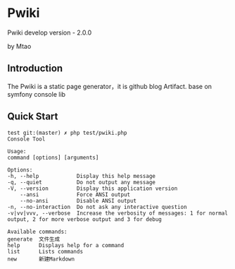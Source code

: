 Pwiki
============

Pwiki develop version - 2.0.0

by Mtao

Introduction
-------------------

The Pwiki is a static page generator，it is github blog Artifact. base on symfony console lib

Quick Start
-------------------

```shell
test git:(master) ✗ php test/pwiki.php
Console Tool

Usage:
command [options] [arguments]

Options:
-h, --help            Display this help message
-q, --quiet           Do not output any message
-V, --version         Display this application version
    --ansi            Force ANSI output
    --no-ansi         Disable ANSI output
-n, --no-interaction  Do not ask any interactive question
-v|vv|vvv, --verbose  Increase the verbosity of messages: 1 for normal output, 2 for more verbose output and 3 for debug

Available commands:
generate  文件生成
help      Displays help for a command
list      Lists commands
new       新建Markdown
```
